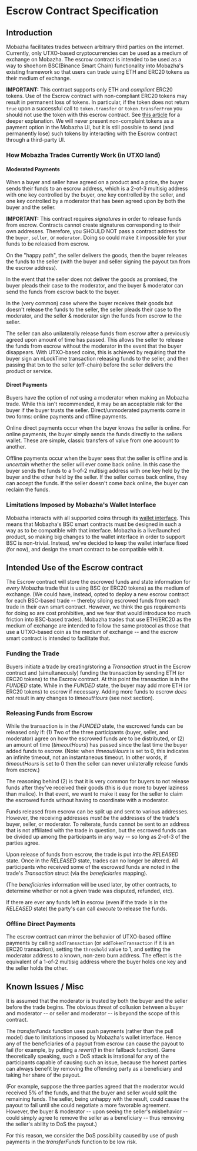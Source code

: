 # Escrow Contract Specification

## Introduction

Mobazha facilitates trades between arbitrary third parties on the internet. Currently, only UTXO-based cryptocurrencies can be used as a medium of exchange on Mobazha. The escrow contract is intended to be used as a way to shoehorn BSC(Binance Smart Chain) functionality into Mobazha's existing framework so that users can trade using ETH and ERC20 tokens as their medium of exchange.

**IMPORTANT:** This contract supports only ETH and _compliant_ ERC20 tokens. Use of the Escrow contract with non-compliant ERC20 tokens may result in permanent loss of tokens. In particular, if the token does not return `true` upon a successful call to `token.transfer` or `token.transferFrom` you should not use the token with this escrow contract. See [this article](https://medium.com/coinmonks/missing-return-value-bug-at-least-130-tokens-affected-d67bf08521ca) for a deeper explanation. We will never present non-complaint tokens as a payment option in the Mobazha UI, but it is still possible to send (and permanently lose) such tokens by interacting with the Escrow contract through a third-party UI.

### How Mobazha Trades Currently Work (in UTXO land)

#### Moderated Payments

When a buyer and seller have agreed on a product and a price, the buyer sends their funds to an escrow address, which is a 2-of-3 multisig address with one key controlled by the buyer, one key controlled by the seller, and one key controlled by a moderator that has been agreed upon by both the buyer and the seller.

**IMPORTANT:** This contract requires _signatures_ in order to release funds from escrow. Contracts cannot create signatures corresponding to their own addresses. Therefore, you SHOULD NOT pass a contract address for the `buyer`, `seller`, or `moderator`. Doing so could make it impossible for your funds to be released from escrow.

On the "happy path", the seller delivers the goods, then the buyer releases the funds to the seller (with the buyer and seller signing the payout txn from the escrow address).

In the event that the seller does not deliver the goods as promised, the buyer pleads their case to the moderator, and the buyer & moderator can send the funds from escrow back to the buyer.

In the (very common) case where the buyer receives their goods but doesn't release the funds to the seller, the seller pleads their case to the moderator, and the seller & moderator sign the funds from escrow to the seller.

The seller can also unilaterally release funds from escrow after a previously agreed upon amount of time has passed. This allows the seller to release the funds from escrow without the moderator in the event that the buyer disappears. With UTXO-based coins, this is achieved by requiring that the buyer sign an nLockTime transaction releasing funds to the seller, and then passing that txn to the seller (off-chain) before the seller delivers the product or service.

#### Direct Payments

Buyers have the option of _not_ using a moderator when making an Mobazha trade. While this isn't recommended, it may be an acceptable risk for the buyer if the buyer trusts the seller. Direct/unmoderated payments come in two forms: online payments and offline payments.

Online direct payments occur when the buyer knows the seller is online. For online payments, the buyer simply sends the funds directly to the sellers wallet. These are simple, classic transfers of value from one account to another.

Offline payments occur when the buyer sees that the seller is offline and is _uncertain_ whether the seller will ever come back online. In this case the buyer sends the funds to a 1-of-2 multisig address with one key held by the buyer and the other held by the seller. If the seller comes back online, they can accept the funds. If the seller doesn't come back online, the buyer can reclaim the funds.

### Limitations Imposed by Mobazha's Wallet Interface

Mobazha interacts with all supported coins through its [wallet interface](https://github.com/Mobazha/wallet-interface/blob/master/wallet.go#L77). This means that Mobazha's BSC smart contracts must be designed in such a way as to be compatible with that interface. Mobazha is a live/launched product, so making big changes to the wallet interface in order to support BSC is non-trivial. Instead, we've decided to keep the wallet interface fixed (for now), and design the smart contract to be compatible with it.

## Intended Use of the Escrow contract

The Escrow contract will store the escrowed funds and state information for _every_ Mobazha trade that is using BSC (or ERC20 tokens) as the medium of exchange. (We could have, instead, opted to deploy a new escrow contract for each BSC-based trade -- thereby siloing escrowed funds from each trade in their own smart contract. However, we think the gas requirements for doing so are cost prohibitive, and we fear that would introduce too much friction into BSC-based trades). Mobazha trades that use ETH/ERC20 as the medium of exchange are intended to follow the same protocol as those that use a UTXO-based coin as the medium of exchange -- and the escrow smart contract is intended to facilitate that.

### Funding the Trade

Buyers initiate a trade by creating/storing a _Transaction_ struct in the Escrow contract and (simultaneously) funding the transaction by sending ETH (or ERC20 tokens) to the Escrow contract. At this point the transaction is in the _FUNDED_ state. While in the _FUNDED_ state, the buyer may add more ETH (or ERC20 tokens) to escrow if necessary. Adding more funds to escrow _does not_ result in any changes to _timeoutHours_ (see next section).

### Releasing Funds from Escrow

While the transaction is in the _FUNDED_ state, the escrowed funds can be released only if: (1) Two of the three participants (buyer, seller, and moderator) agree on how the escrowed funds are to be distributed, or (2) an amount of time (_timeoutHours_) has passed since the last time the buyer added funds to escrow. (Note: when _timeoutHours_ is set to 0, this indicates an infinite timeout, not an instantaneous timeout. In other words, if _timeoutHours_ is set to 0 then the seller can never unilaterally release funds from escrow.)

The reasoning behind (2) is that it is very common for buyers to not release funds after they've received their goods (this is due more to buyer laziness than malice). In that event, we want to make it easy for the seller to claim the escrowed funds without having to coordinate with a moderator.

Funds released from escrow can be split up and sent to various addresses. However, the receiving addresses _must be_ the addresses of the trade's buyer, seller, or moderator. To reiterate, funds cannot be sent to an address that is not affiliated with the trade in question, but the escrowed funds can be divided up among the participants in any way -- so long as 2-of-3 of the parties agree.

Upon release of funds from escrow, the trade is put into the _RELEASED_ state. Once in the _RELEASED_ state, trades can no longer be altered. All participants who received some of the escrowed funds are noted in the trade's _Transaction_ struct (via the _beneficiaries_ mapping).

(The _beneficiaries_ information will be used later, by other contracts, to determine whether or not a given trade was disputed, refunded, etc).

If there are ever any funds left in escrow (even if the trade is in the _RELEASED_ state) the party's can call _execute_ to release the funds.

### Offline Direct Payments

The escrow contract can mirror the behavior of UTXO-based offline payments by calling `addTransaction` (or `addTokenTransaction` if it is an ERC20 transaction), setting the `threshold` value to 1, and setting the moderator address to a known, non-zero burn address. The effect is the equivalent of a 1-of-2 multisig address where the buyer holds one key and the seller holds the other.

## Known Issues / Misc

It is assumed that the moderator is trusted by both the buyer and the seller before the trade begins. The obvious threat of collusion between a buyer and moderator -- or seller and moderator -- is beyond the scope of this contract.

The _transferFunds_ function uses push payments (rather than the pull model) due to limitations imposed by Mobazha's wallet interface. Hence any of the beneficiaries of a payout from escrow can cause the payout to fail (for example, by putting a _revert()_ in their fallback function). Game theoretically speaking, such a DoS attack is irrational for any of the participants capable of causing such an issue, because the honest parties can always benefit by removing the offending party as a beneficiary and taking her share of the payout.

(For example, suppose the three parties agreed that the moderator would received 5% of the funds, and that the buyer and seller would split the remaining funds. The seller, being unhappy with the result, could cause the payout to fail until she could negotiate a more favorable agreement. However, the buyer & moderator -- upon seeing the seller's misbehavior -- could simply agree to remove the seller as a beneficiary -- thus removing the seller's ability to DoS the payout.)

For this reason, we consider the DoS possibility caused by use of push payments in the _transferFunds_ function to be low risk.
